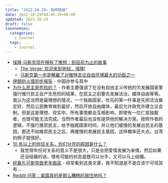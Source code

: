 ```yaml
---
title: "2022.10.29: 各种链接"
date: 2022-10-29T04:45:39+08:00
updated: 2022-10-29
draft: false
taxonomies:
  categories:
    - Journal
  tags:
    - Journal
---
```


- [埃隆·马斯克现在拥有了推特：到目前为止的故事](https://techcrunch.com/2022/10/28/elon-musk-owns-twitter-the-story-so-far/)
  - [The Verge: 欢迎来到地狱，埃隆!](https://www.theverge.com/2022/10/28/23428132/elon-musk-twitter-acquisition-problems-speech-moderation)
  - [马斯克第一步是解雇了对推特言论自由环境最大的功臣之一](https://www.techdirt.com/2022/10/28/elon-musks-first-move-is-to-fire-the-person-most-responsible-for-twitters-strong-free-speech-stance/)
- [伊朗防火墙初步报告](https://blog.thc.org/the-iran-firewall-a-preliminary-report) - 中国亦参与其中
- [为什么民主是危险的？](https://javani.substack.com/p/why-democracy-is-dangerous) - 作者主要强调了在没有自由主义传统的欠发展国家里强行推行民主会产生危险的结果，在民主之前要先发展法治，媒体自由等等。我认为这当然是最理想的情况，一个独裁国家，优先的第一件事是先把法治奠定好，然后公民教育做到最好，然后开放自由媒体，最后允许政党并建立议会制。但是这是理想，现实中，所有事情都会互相影响，即使有一位仁慈独裁者，也很可能无法完成。当然作者最后也没有提供他的解决方案。按照作者的逻辑，不强行推崇民主，给予独裁国家时间，并让他们缓慢的发展出民主的基因，那还不如推崇民主之后，再缓慢的发展民主基因，这样概率还大点。台湾的例子就很好。
- [10 年以上的伴侣关系，你们分开的原因是什么？](https://www.reddit.com/r/AskWomen/comments/yg5l0e/women_who_have_left_relationships_of_10_years/)
  - 我觉得年份对关系的意义不是很大，只是会把爱情发展为亲情，然后如果还没结婚的话，很有可能的状态是既可以分手，又可以马上结婚。
- [挖鼻孔可能导致老年痴呆](https://medicalxpress.com/news/2022-10-nose-alzheimer-dementia.html) - 经常看到这类文章，我不知道是不是应该宁可信其有...
- [Reddit 问答：美国真的是那么糟糕的居住地吗？](https://old.reddit.com/r/NoStupidQuestions/comments/yg93bw/is_america_usa_really_that_bad_place_to_live/)
